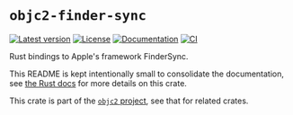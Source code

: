 # `objc2-finder-sync`

[![Latest version](https://badgen.net/crates/v/objc2-finder-sync)](https://crates.io/crates/objc2-finder-sync)
[![License](https://badgen.net/badge/license/Zlib%20OR%20Apache-2.0%20OR%20MIT/blue)](../../LICENSE.md)
[![Documentation](https://docs.rs/objc2-finder-sync/badge.svg)](https://docs.rs/objc2-finder-sync/)
[![CI](https://github.com/madsmtm/objc2/actions/workflows/ci.yml/badge.svg)](https://github.com/madsmtm/objc2/actions/workflows/ci.yml)

Rust bindings to Apple's framework FinderSync.

This README is kept intentionally small to consolidate the documentation, see
[the Rust docs](https://docs.rs/objc2-finder-sync/) for more details on this crate.

This crate is part of the [`objc2` project](https://github.com/madsmtm/objc2),
see that for related crates.
